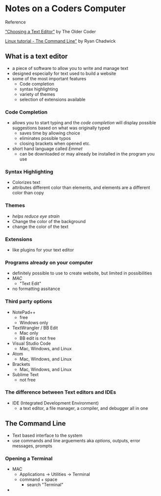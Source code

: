 # Notes on a Coders Computer
Reference 

["Choosing a Text Editor"](https://codefellows.github.io/code-102-guide/curriculum/class-02/Choosing-A-Text-Editor--The-Older-Coder.pdf) by The Older Coder

[Linux tutorial - The Command Line"](https://ryanstutorials.net/linuxtutorial/commandline.php) by Ryan Chadwick

## What is a text editor
* a piece of software to allow you to write and manage text
* designed especially for text used to build a website
* some of the most important features
  * Code completion
  * syntax highlighting
  * variety of themes
  * selection of extensions available
  
### Code Completion
* allows you to start typing and the *code completion* will display possible suggestions based on what was originally typed
  * saves time by allowing choice 
  * eliminates possible typos
  * closing brackets when opened etc. 
* short hand language called *Emmet*
  * can be downloaded or may already be installed in the program you use
 
### Syntax Highlighting
* Colorizes text
* attributes different color than elements, and elements are a different color than copy

### Themes
* *helps reduce eye strain*
* Change the color of the background
* change the color of the text

### Extensions
* like plugins for your text editor

### Programs already on your computer
* definitely possible to use to create website, but limited in possibilities 
* *MAC*
  * "Text Edit" 
* no formatting assitance

### Third party options
* NotePad++
  * free 
  * Windows only
* TextWrangler / BB Edit
  * Mac only
  *  BB edit is not free
* Visual Studio Code
  * Mac, Windows, and Linux
* Atom 
  * Mac, Windows, and Linux
* Brackets
  * Mac, Windows, and Linux
* Sublime Text
  * not free 
  
### The difference between Text editors and IDEs
* IDE (Integrated Development Environment) 
  * a text editor, a file manager, a compiler, and debugger all in one
    
## The Command Line
* Text based interface to the system
* use commands and line arguements aka *options*, outputs, error messages, prompts 

### Opening a Terminal
* MAC
  * Applications -> Utilities -> Terminal 
  * command + space
    * search "Terminal"
* 
